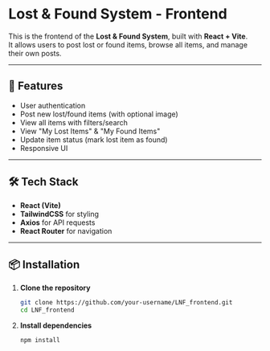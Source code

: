 # Lost & Found System - Frontend

This is the frontend of the **Lost & Found System**, built with **React + Vite**.  
It allows users to post lost or found items, browse all items, and manage their own posts.  

---

## 🚀 Features
- User authentication
- Post new lost/found items (with optional image)
- View all items with filters/search
- View "My Lost Items" & "My Found Items"
- Update item status (mark lost item as found)
- Responsive UI

---

## 🛠️ Tech Stack
- **React (Vite)**
- **TailwindCSS** for styling
- **Axios** for API requests
- **React Router** for navigation

---

## 📦 Installation

1. **Clone the repository**
   ```bash
   git clone https://github.com/your-username/LNF_frontend.git
   cd LNF_frontend


2. **Install dependencies** 
    ```bash
    npm install

